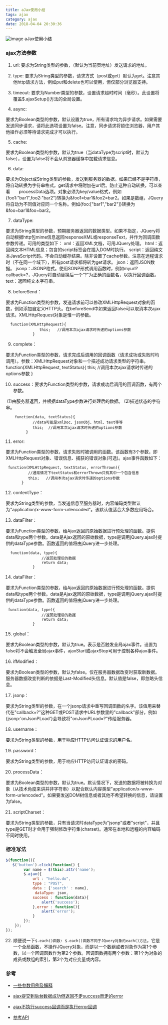 ```yaml
---
title: aJax使用小结
tags: ajax
category: ajax
date: 2018-04-04 20:30:36
---
```

![image](http://ovi3ob9p4.bkt.clouddn.com/TIETU/CT0168.jpg)
aJax使用小结
<!--more-->
### ajax方法参数

1. url: 
  要求为String类型的参数，（默认为当前页地址）发送请求的地址。
2. type: 
要求为String类型的参数，请求方式（post或get）默认为get。注意其他http请求方法，例如put和delete也可以使用，但仅部分浏览器支持。

3. timeout: 
要求为Number类型的参数，设置请求超时时间（毫秒）。此设置将覆盖$.ajaxSetup()方法的全局设置。
4. async: 

要求为Boolean类型的参数，默认设置为true，所有请求均为异步请求。如果需要发送同步请求，请将此选项设置为false。注意，同步请求将锁住浏览器，用户其他操作必须等待请求完成才可以执行。

5. cache: 

要求为Boolean类型的参数，默认为true（当dataType为script时，默认为false），设置为false将不会从浏览器缓存中加载请求信息。

6. data: 

要求为Object或String类型的参数，发送到服务器的数据。如果已经不是字符串，将自动转换为字符串格式。get请求中将附加在url后。防止这种自动转换，可以查看　　processData选项。对象必须为key/value格式，例如{foo1:"bar1",foo2:"bar2"}转换为&foo1=bar1&foo2=bar2。如果是数组，JQuery将自动为不同值对应同一个名称。例如{foo:["bar1","bar2"]}转换为&foo=bar1&foo=bar2。

7. dataType: 

要求为String类型的参数，预期服务器返回的数据类型。如果不指定，JQuery将自动根据http包mime信息返回responseXML或responseText，并作为回调函数参数传递。可用的类型如下：
xml：返回XML文档，可用JQuery处理。
html：返回纯文本HTML信息；包含的script标签会在插入DOM时执行。
script：返回纯文本JavaScript代码。不会自动缓存结果。除非设置了cache参数。注意在远程请求时（不在同一个域下），所有post请求都将转为get请求。
json：返回JSON数据。
jsonp：JSONP格式。使用SONP形式调用函数时，例如myurl?callback=?，JQuery将自动替换后一个“?”为正确的函数名，以执行回调函数。
text：返回纯文本字符串。

8. beforeSend：

要求为Function类型的参数，发送请求前可以修改XMLHttpRequest对象的函数，例如添加自定义HTTP头。在beforeSend中如果返回false可以取消本次ajax请求。XMLHttpRequest对象是惟一的参数。
          

```
  function(XMLHttpRequest){
               this;   //调用本次ajax请求时传递的options参数
            }
```



9. complete：

要求为Function类型的参数，请求完成后调用的回调函数（请求成功或失败时均调用）。参数：XMLHttpRequest对象和一个描述成功请求类型的字符串。
          function(XMLHttpRequest, textStatus){
             this;    //调用本次ajax请求时传递的options参数
          }

10. success：要求为Function类型的参数，请求成功后调用的回调函数，有两个参数。

​         (1)由服务器返回，并根据dataType参数进行处理后的数据。
         (2)描述状态的字符串。
    

```
    function(data, textStatus){
            //data可能是xmlDoc、jsonObj、html、text等等
            this;  //调用本次ajax请求时传递的options参数
         }
```



11. error:

要求为Function类型的参数，请求失败时被调用的函数。该函数有3个参数，即XMLHttpRequest对象、错误信息、捕获的错误对象(可选)。ajax事件函数如下：
      

```
 function(XMLHttpRequest, textStatus, errorThrown){
          //通常情况下textStatus和errorThrown只有其中一个包含信息
          this;   //调用本次ajax请求时传递的options参数
       }
```



12. contentType：

要求为String类型的参数，当发送信息至服务器时，内容编码类型默认为"application/x-www-form-urlencoded"。该默认值适合大多数应用场合。

13. dataFilter：

要求为Function类型的参数，给Ajax返回的原始数据进行预处理的函数。提供data和type两个参数。data是Ajax返回的原始数据，type是调用jQuery.ajax时提供的dataType参数。函数返回的值将由jQuery进一步处理。
          

```
  function(data, type){
                //返回处理后的数据
                return data;
            }
```



14. dataFilter：

要求为Function类型的参数，给Ajax返回的原始数据进行预处理的函数。提供data和type两个参数。data是Ajax返回的原始数据，type是调用jQuery.ajax时提供的dataType参数。函数返回的值将由jQuery进一步处理。
           

```
 function(data, type){
                //返回处理后的数据
                return data;
            }
```



15. global：

要求为Boolean类型的参数，默认为true。表示是否触发全局ajax事件。设置为false将不会触发全局ajax事件，ajaxStart或ajaxStop可用于控制各种ajax事件。

16. ifModified：

要求为Boolean类型的参数，默认为false。仅在服务器数据改变时获取新数据。服务器数据改变判断的依据是Last-Modified头信息。默认值是false，即忽略头信息。

17. jsonp：

要求为String类型的参数，在一个jsonp请求中重写回调函数的名字。该值用来替代在"callback=?"这种GET或POST请求中URL参数里的"callback"部分，例如{jsonp:'onJsonPLoad'}会导致将"onJsonPLoad=?"传给服务器。

18. username：

要求为String类型的参数，用于响应HTTP访问认证请求的用户名。

19. password：

要求为String类型的参数，用于响应HTTP访问认证请求的密码。

20. processData：

要求为Boolean类型的参数，默认为true。默认情况下，发送的数据将被转换为对象（从技术角度来讲并非字符串）以配合默认内容类型"application/x-www-form-urlencoded"。如果要发送DOM树信息或者其他不希望转换的信息，请设置为false。

21. scriptCharset：

要求为String类型的参数，只有当请求时dataType为"jsonp"或者"script"，并且type是GET时才会用于强制修改字符集(charset)。通常在本地和远程的内容编码不同时使用。

### 标准写法

```js
$(function(){
   $('button').click(function() {
		var name = $(this).attr('name');
		$.ajax({
			url : "hello.do",
			type : "POST",
			data : {'search' : name},
             dataType: json,
			success : function(data){
				alert('success');
			},error : function(){
				alert('error');
			}
		});
	});
});
```

22. 顺便说一下`$.each()函数: $.each()函数不同于JQuery对象的each()方法`，它是一个全局函数，不操作JQuery对象，而是以一个数组或者对象作为第1个参数，以一个回调函数作为第2个参数。回调函数拥有两个参数：第1个为对象的成员或数组的索引，第2个为对应变量或内容。 

### 参考

- [一些参数用例及解释](https://blog.csdn.net/qq_30337695/article/details/51373727)  
-  [ajax提交到后台数据成功但返回不走success而走的error](https://blog.csdn.net/qq_36752632/article/details/71216477) 

-  [ajax不执行success回调而是执行error回调](https://blog.csdn.net/javaee_sunny/article/details/52574763)

- [参考API](http://www.css88.com/jqapi-1.9/jQuery.ajax/)

